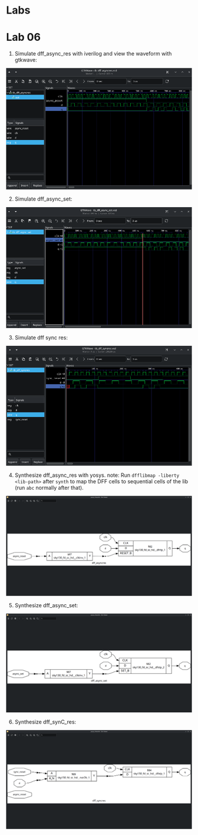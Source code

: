 # Labs

# Lab 06

1. Simulate dff_async_res with iverilog and view the waveform with gtkwave:

![alt text](../../Prints/Day02/D2-L6-P1.png)

2. Simulate dff_async_set:

![alt text](../../Prints/Day02/D2-L6-P2.png)

3. Simulate dff sync res:

![alt text](../../Prints/Day02/D2-L6-P3.png)

4. Synthesize dff_async_res with yosys. note: Run `dfflibmap -liberty <lib-path>` after `synth` to map the DFF cells to sequential cells of the lib (run `abc` normally after that).

![alt text](../../Prints/Day02/D2-L6-P4.png)

5. Synthesize dff_async_set:

![alt text](../../Prints/Day02/D2-L6-P5.png)

6. Synthesize dff_synC_res:

![alt text](../../Prints/Day02/D2-L6-P6.png)
